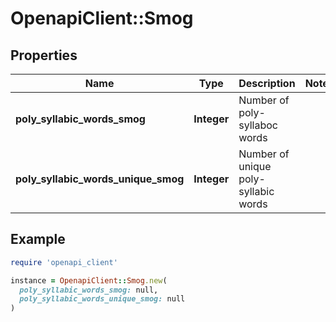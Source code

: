# OpenapiClient::Smog

## Properties

| Name | Type | Description | Notes |
| ---- | ---- | ----------- | ----- |
| **poly_syllabic_words_smog** | **Integer** | Number of poly-syllaboc words |  |
| **poly_syllabic_words_unique_smog** | **Integer** | Number of unique poly-syllabic words |  |

## Example

```ruby
require 'openapi_client'

instance = OpenapiClient::Smog.new(
  poly_syllabic_words_smog: null,
  poly_syllabic_words_unique_smog: null
)
```

